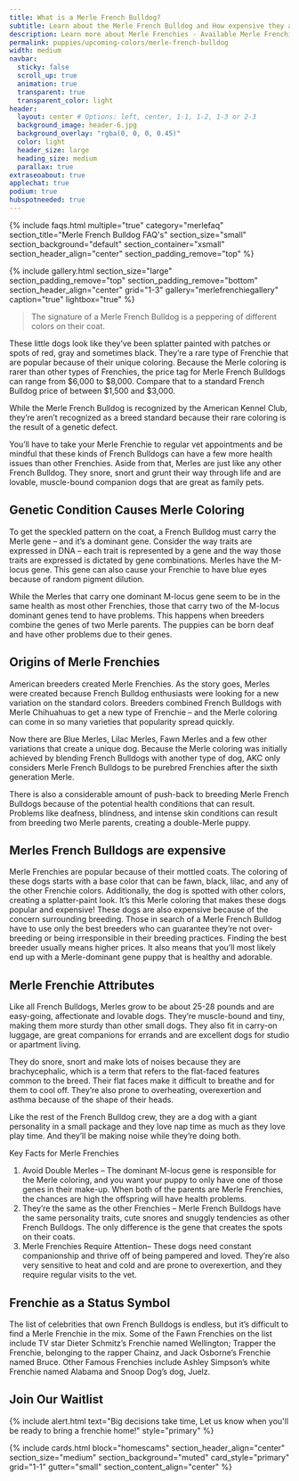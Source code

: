 ```yaml
---
title: What is a Merle French Bulldog?
subtitle: Learn about the Merle French Bulldog and How expensive they are.
description: Learn more about Merle Frenchies - Available Merle Frenchie / Merle French bulldog puppies for sale
permalink: puppies/upcoming-colors/merle-french-bulldog
width: medium
navbar:
  sticky: false
  scroll_up: true
  animation: true
  transparent: true
  transparent_color: light
header:
  layout: center # Options: left, center, 1-1, 1-2, 1-3 or 2-3
  background_image: header-6.jpg
  background_overlay: "rgba(0, 0, 0, 0.45)"
  color: light
  header_size: large
  heading_size: medium
  parallax: true
extraseoabout: true
applechat: true
podium: true
hubspotneeded: true
---
```



{% include faqs.html 
  multiple="true" 
  category="merlefaq" 
  section_title="Merle French Bulldog FAQ's" 
  section_size="small"
  section_background="default"
  section_container="xsmall"
  section_header_align="center"
  section_padding_remove="top"
%}

{% include gallery.html 
  section_size="large"
  section_padding_remove="top"
  section_padding_remove="bottom"
  section_header_align="center"
  grid="1-3"
  gallery="merlefrenchiegallery"
  caption="true"
  lightbox="true"
%}

> The signature of a Merle French Bulldog is a peppering of different colors on their coat.

These little dogs look like they’ve been splatter painted with patches or spots of red, gray and sometimes black. They’re a rare type of Frenchie that are popular because of their unique coloring. Because the Merle coloring is rarer than other types of Frenchies, the price tag for Merle French Bulldogs can range from $6,000 to $8,000. Compare that to a standard French Bulldog price of between $1,500 and $3,000.

While the Merle French Bulldog is recognized by the American Kennel Club, they’re aren’t recognized as a breed standard because their rare coloring is the result of a genetic defect. 

You’ll have to take your Merle Frenchie to regular vet appointments and be mindful that these kinds of French Bulldogs can have a few more health issues than other Frenchies. Aside from that, Merles are just like any other French Bulldog. They snore, snort and grunt their way through life and are lovable, muscle-bound companion dogs that are great as family pets. 

## Genetic Condition Causes Merle Coloring
To get the speckled pattern on the coat, a French Bulldog must carry the Merle gene – and it’s a dominant gene. Consider the way traits are expressed in DNA – each trait is represented by a gene and the way those traits are expressed is dictated by gene combinations. Merles have the M-locus gene. This gene can also cause your Frenchie to have blue eyes because of random pigment dilution. 

While the Merles that carry one dominant M-locus gene seem to be in the same health as most other Frenchies, those that carry two of the M-locus dominant genes tend to have problems. This happens when breeders combine the genes of two Merle parents. The puppies can be born deaf and have other problems due to their genes.

## Origins of Merle Frenchies
American breeders created Merle Frenchies. As the story goes, Merles were created because French Bulldog enthusiasts were looking for a new variation on the standard colors. Breeders combined French Bulldogs with Merle Chihuahuas to get a new type of Frenchie – and the Merle coloring can come in so many varieties that popularity spread quickly. 

Now there are Blue Merles, Lilac Merles, Fawn Merles and a few other variations that create a unique dog.  Because the Merle coloring was initially achieved by blending French Bulldogs with another type of dog, AKC only considers Merle French Bulldogs to be purebred Frenchies after the sixth generation Merle. 

There is also a considerable amount of push-back to breeding Merle French Bulldogs because of the potential health conditions that can result. Problems like deafness, blindness, and intense skin conditions can result from breeding two Merle parents, creating a double-Merle puppy.

## Merles French Bulldogs are expensive
Merle Frenchies are popular because of their mottled coats. The coloring of these dogs starts with a base color that can be fawn, black, lilac, and any of the other Frenchie colors. Additionally, the dog is spotted with other colors, creating a splatter-paint look. It’s this Merle coloring that makes these dogs popular and expensive! 
These dogs are also expensive because of the concern surrounding breeding. Those in search of a Merle French Bulldog have to use only the best breeders who can guarantee they’re not over-breeding or being irresponsible in their breeding practices. Finding the best breeder usually means higher prices. It also means that you’ll most likely end up with a Merle-dominant gene puppy that is healthy and adorable.

## Merle Frenchie Attributes
Like all French Bulldogs, Merles grow to be about 25-28 pounds and are easy-going, affectionate and lovable dogs. They’re muscle-bound and tiny, making them more sturdy than other small dogs. They also fit in carry-on luggage, are great companions for errands and are excellent dogs for studio or apartment living.

They do snore, snort and make lots of noises because they are brachycephalic, which is a term that refers to the flat-faced features common to the breed. Their flat faces make it difficult to breathe and for them to cool off. They’re also prone to overheating, overexertion and asthma because of the shape of their heads.

Like the rest of the French Bulldog crew, they are a dog with a giant personality in a small package and they love nap time as much as they love play time. And they’ll be making noise while they’re doing both.

Key Facts for Merle Frenchies 

1.	Avoid Double Merles – The dominant M-locus gene is responsible for the Merle coloring, and you want your puppy to only have one of those genes in their make-up. When both of the parents are Merle Frenchies, the chances are high the offspring will have health problems.
2.	They’re the same as the other Frenchies – Merle French Bulldogs have the same personality traits, cute snores and snuggly tendencies as other French Bulldogs. The only difference is the gene that creates the spots on their coats.
3.	Merle Frenchies Require Attention– These dogs need constant companionship and thrive off of being pampered and loved. They’re also very sensitive to heat and cold and are prone to overexertion, and they require regular visits to the vet.


## Frenchie as a Status Symbol
The list of celebrities that own French Bulldogs is endless, but it’s difficult to find a Merle Frenchie in the mix. Some of the Fawn Frenchies on the list include TV star Dieter Schmitz’s Frenchie named Wellington; Trapper the Frenchie, belonging to the rapper Chainz, and Jack Osborne’s Frenchie named Bruce. Other Famous Frenchies include Ashley Simpson’s white Frenchie named Alabama and Snoop Dog’s dog, Juelz.

## Join Our Waitlist
{% include alert.html text="Big decisions take time, Let us know when you'll be ready to bring a frenchie home!" style="primary" %}
<script charset="utf-8" type="text/javascript" src="//js.hsforms.net/forms/shell.js"></script>
<script>
  hbspt.forms.create({
	region: "na1",
	portalId: "5322352",
	formId: "e974b071-5f49-4a35-a671-ec03d8f360e4"
});
</script>

{% include cards.html 
  block="homescams" 
  section_header_align="center"
  section_size="medium"
  section_background="muted"
  card_style="primary"
  grid="1-1"
  gutter="small"
  section_content_align="center"
%}

